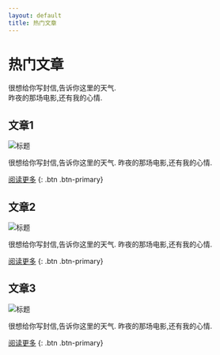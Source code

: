 ```yaml
---
layout: default
title: 热门文章
---
```


# 热门文章

很想给你写封信,告诉你这里的天气.  
昨夜的那场电影,还有我的心情.

## 文章1

![标题](/path/to/your/image.jpg)

很想给你写封信,告诉你这里的天气. 昨夜的那场电影,还有我的心情.

[阅读更多](#post1) {: .btn .btn-primary}

## 文章2

![标题](/path/to/your/image.jpg)

很想给你写封信,告诉你这里的天气. 昨夜的那场电影,还有我的心情.

[阅读更多](#post2) {: .btn .btn-primary}

## 文章3

![标题](/path/to/your/image.jpg)

很想给你写封信,告诉你这里的天气. 昨夜的那场电影,还有我的心情.

[阅读更多](#post3) {: .btn .btn-primary}
